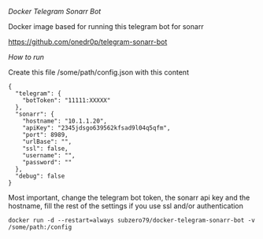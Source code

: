 *Docker Telegram Sonarr Bot*

Docker image based for running this telegram bot for sonarr 

https://github.com/onedr0p/telegram-sonarr-bot

_How to run_

Create this file /some/path/config.json with this content

```
{
  "telegram": {
    "botToken": "11111:XXXXX"
  },
  "sonarr": {
    "hostname": "10.1.1.20",
    "apiKey": "2345jdsgo639562kfsad9l04q5qfm",
    "port": 8989,
    "urlBase": "",
    "ssl": false,
    "username": "",
    "password": ""
  },
  "debug": false
}
```

Most important, change the telegram bot token, the sonarr api key and the hostname, fill the rest of the settings if you use ssl and/or authentication

```docker run -d --restart=always subzero79/docker-telegram-sonarr-bot -v /some/path:/config```
